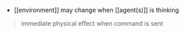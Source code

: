 - [[environment]] may change when [[agent(s)]] is thinking

>immediate physical effect when command is sent